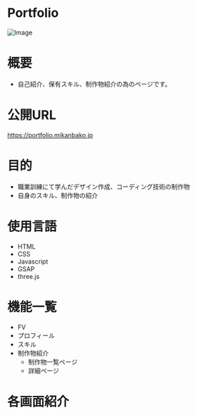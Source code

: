 # Portfolio
![Image](https://github.com/user-attachments/assets/63869571-f1e4-444f-91ba-e765a33ca402)

# 概要
* 自己紹介、保有スキル、制作物紹介の為のページです。

# 公開URL
<a href="https://portfolio.mikanbako.jp" target="_blank">https://portfolio.mikanbako.jp</a>

# 目的
* 職業訓練にて学んだデザイン作成、コーディング技術の制作物
* 自身のスキル、制作物の紹介

# 使用言語
* HTML
* CSS
* Javascript
* GSAP
* three.js

# 機能一覧
* FV
* プロフィール
* スキル
* 制作物紹介
  * 制作物一覧ページ
  * 詳細ページ

# 各画面紹介